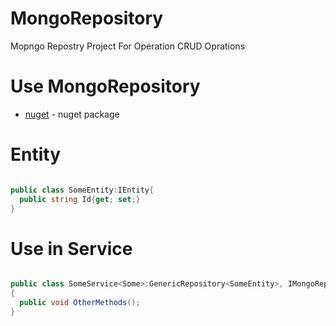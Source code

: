 # MongoRepository
Mopngo Repostry Project For Operation CRUD Oprations
# Use MongoRepository
* [nuget](https://www.nuget.org/packages/Joha.MongoDbRepository/) - nuget package
# Entity 

```csharp

public class SomeEntity:IEntity{
  public string Id{get; set;}
}
```
# Use in Service
```csharp 

public class SomeService<Some>:GenericRepository<SomeEntity>, IMongoRepository<SomeRepsitory>
{
  public void OtherMethods();
}
```
